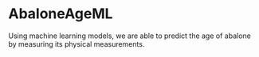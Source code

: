 # AbaloneAgeML
Using machine learning models, we are able to predict the age of abalone by measuring its physical measurements.
